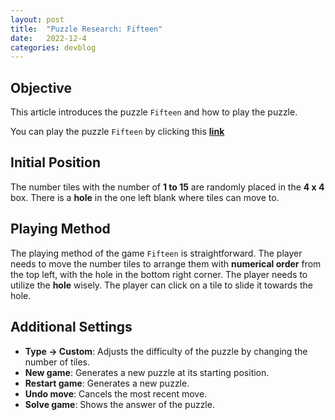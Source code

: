 ```yaml
---
layout: post
title:  "Puzzle Research: Fifteen"
date:   2022-12-4
categories: devblog
---
```


## Objective

This article introduces the puzzle `Fifteen` and how to play the puzzle.

You can play the puzzle `Fifteen` by clicking this [**link**](https://www.chiark.greenend.org.uk/~sgtatham/puzzles/js/fifteen.html)


## Initial Position

The number tiles with the number of **1 to 15** are randomly placed in the **4 x 4** box. 
There is a **hole** in the one left blank where tiles can move to.


## Playing Method

The playing method of the game `Fifteen` is straightforward.
The player needs to move the number tiles to arrange them with **numerical order** from the top left, with the hole in the bottom right corner.
The player needs to utilize the **hole** wisely.
The player can click on a tile to slide it towards the hole.


## Additional Settings

- **Type -> Custom**: Adjusts the difficulty of the puzzle by changing the number of tiles.
- **New game**: Generates a new puzzle at its starting position.
- **Restart game**: Generates a new puzzle.
- **Undo move**: Cancels the most recent move.
- **Solve game**: Shows the answer of the puzzle.
